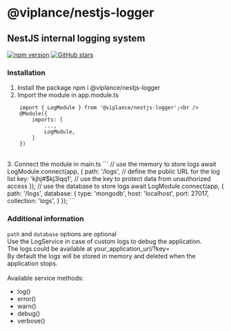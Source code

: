 # @viplance/nestjs-logger
## NestJS internal logging system

[![npm version](https://img.shields.io/npm/v/@viplance/nestjs-logger.svg?style=flat-square)](https://www.npmjs.com/package/@viplance/nestjs-logger)
[![GitHub stars](https://img.shields.io/github/stars/viplance/nestjs-logger.svg?style=social)](https://github.com/viplance/nestjs-logger)

### Installation
1. Install the package npm i @viplance/nestjs-logger<br />
2. Import the module in app.module.ts<br />
```
    import { LogModule } from '@viplance/nestjs-logger';<br />
    @Module({
        imports: [
            ...,
            LogModule,
        ]
    })
```
<br />
3. Connect the module in main.ts
```
    // use the memory to store logs
    await LogModule.connect(app, {
        path: '/logs', // define the public URL for the log list
        key: 'kjhj#$kj3lqq1', // use the key to protect data from unauthorized access
    });
    // use the database to store logs
    await LogModule.connect(app, {
        path: '/logs',
        database: {
            type: 'mongodb',
            host: 'localhost',
            port: 27017,
            collection: 'logs',
        }
    });
```
<br />

### Additional information

`path` and `database` options are optional
<br />
Use the LogService in case of custom logs to debug the application.
<br />
The logs could be available at your_application_url/<path>?key=<key><br />
By default the logs will be stored in memory and deleted when the application stops.<br />
<br />
Available service methods:
- log()
- error()
- warn()
- debug()
- verbose()
